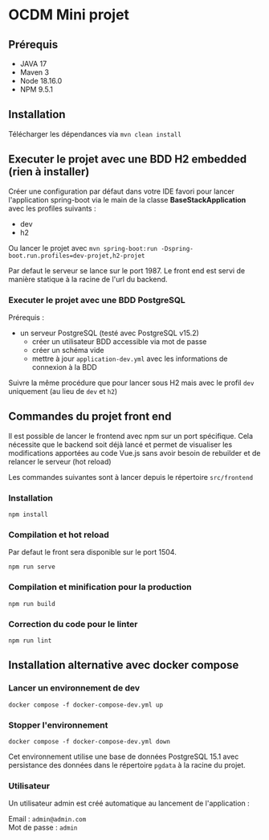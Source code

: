 # OCDM Mini projet


## Prérequis
- JAVA 17
- Maven 3
- Node 18.16.0
- NPM 9.5.1

## Installation
Télécharger les dépendances via `mvn clean install`

## Executer le projet avec une BDD H2 embedded (rien à installer)
Créer une configuration par défaut dans votre IDE favori pour lancer l'application spring-boot via le main de la classe **BaseStackApplication** avec les profiles suivants :
- dev
- h2

Ou lancer le projet avec `mvn spring-boot:run -Dspring-boot.run.profiles=dev-projet,h2-projet`

Par defaut le serveur se lance sur le port 1987.
Le front end est servi de manière statique à la racine de l'url du backend.

### Executer le projet avec une BDD PostgreSQL
Prérequis :
- un serveur PostgreSQL (testé avec PostgreSQL v15.2)
  - créer un utilisateur BDD accessible via mot de passe
  - créer un schéma vide
  - mettre à jour `application-dev.yml` avec les informations de connexion à la BDD

Suivre la même procédure que pour lancer sous H2 mais avec le profil `dev` uniquement (au lieu de `dev` et `h2`)

## Commandes du projet front end
Il est possible de lancer le frontend avec npm sur un port spécifique. Cela nécessite que le backend soit déjà lancé et permet de visualiser les modifications apportées au code Vue.js sans avoir besoin de rebuilder et de relancer le serveur (hot reload)

Les commandes suivantes sont à lancer depuis le répertoire `src/frontend`

### Installation
```
npm install
```

### Compilation et hot reload
Par defaut le front sera disponible sur le port 1504.
```
npm run serve
```

### Compilation et minification pour la production
```
npm run build
```

### Correction du code pour le linter
```
npm run lint
```

## Installation alternative avec docker compose
### Lancer un environnement de dev
```
docker compose -f docker-compose-dev.yml up
```

### Stopper l'environnement
```
docker compose -f docker-compose-dev.yml down
```

Cet environnement utilise une base de données PostgreSQL 15.1 avec persistance des données dans le répertoire `pgdata` à la racine du projet.


### Utilisateur
Un utilisateur admin est créé automatique au lancement de l'application :

Email : `admin@admin.com`  
Mot de passe : `admin`
